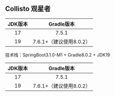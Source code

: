 ## Collisto 观星者

| JDK版本 |     Gradle版本      |
|:-----:|:-----------------:|
|  17   |       7.5.1       |
|  19   | 7.6.1+（建议使用8.0.2） |

技术栈：SpringBoot3.1.0-M1 + Gradle8.0.2 + JDK19

| JDK版本 |     Gradle版本      |
|:-----:|:-----------------:|
|  17   |       7.5.1       |
|  19   | 7.6.1+（建议使用8.0.2） |